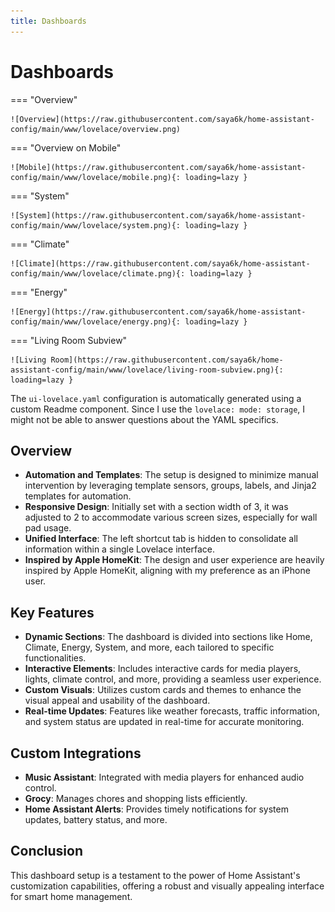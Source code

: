 ```yaml
---
title: Dashboards
---
```


# Dashboards

=== "Overview"

    ![Overview](https://raw.githubusercontent.com/saya6k/home-assistant-config/main/www/lovelace/overview.png)

=== "Overview on Mobile"

    ![Mobile](https://raw.githubusercontent.com/saya6k/home-assistant-config/main/www/lovelace/mobile.png){: loading=lazy }

=== "System"

    ![System](https://raw.githubusercontent.com/saya6k/home-assistant-config/main/www/lovelace/system.png){: loading=lazy }

=== "Climate"

    ![Climate](https://raw.githubusercontent.com/saya6k/home-assistant-config/main/www/lovelace/climate.png){: loading=lazy }

=== "Energy"

    ![Energy](https://raw.githubusercontent.com/saya6k/home-assistant-config/main/www/lovelace/energy.png){: loading=lazy }

=== "Living Room Subview"

    ![Living Room](https://raw.githubusercontent.com/saya6k/home-assistant-config/main/www/lovelace/living-room-subview.png){: loading=lazy }

The `ui-lovelace.yaml` configuration is automatically generated using a custom Readme component. Since I use the `lovelace: mode: storage`, I might not be able to answer questions about the YAML specifics.

## Overview

- **Automation and Templates**: The setup is designed to minimize manual intervention by leveraging template sensors, groups, labels, and Jinja2 templates for automation.
- **Responsive Design**: Initially set with a section width of 3, it was adjusted to 2 to accommodate various screen sizes, especially for wall pad usage.
- **Unified Interface**: The left shortcut tab is hidden to consolidate all information within a single Lovelace interface.
- **Inspired by Apple HomeKit**: The design and user experience are heavily inspired by Apple HomeKit, aligning with my preference as an iPhone user.

## Key Features

- **Dynamic Sections**: The dashboard is divided into sections like Home, Climate, Energy, System, and more, each tailored to specific functionalities.
- **Interactive Elements**: Includes interactive cards for media players, lights, climate control, and more, providing a seamless user experience.
- **Custom Visuals**: Utilizes custom cards and themes to enhance the visual appeal and usability of the dashboard.
- **Real-time Updates**: Features like weather forecasts, traffic information, and system status are updated in real-time for accurate monitoring.

## Custom Integrations

- **Music Assistant**: Integrated with media players for enhanced audio control.
- **Grocy**: Manages chores and shopping lists efficiently.
- **Home Assistant Alerts**: Provides timely notifications for system updates, battery status, and more.

## Conclusion

This dashboard setup is a testament to the power of Home Assistant's customization capabilities, offering a robust and visually appealing interface for smart home management.
